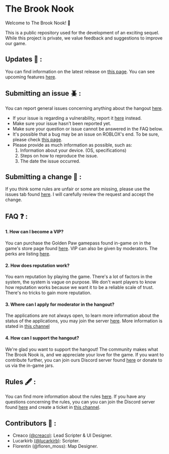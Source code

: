 # The Brook Nook

Welcome to The Brook Nook! 🌴

This is a public repository used for the development of an exciting sequel. While this project is private, we value feedback and suggestions to improve our game.

## Updates 🎲 :
You can find information on the latest release on [this page](https://github.com/CreacOwo/The-Brook-Nook/releases). You can see upcoming features [here](https://github.com/CreacOwo/The-Brook-Nook/wiki).

## Submitting an issue 🪲 :
You can report general issues concerning anything about the hangout [here](https://github.com/CreacOwo/The-Brook-Nook/issues).
- If your issue is regarding a vulnerability, report it [here](https://github.com/CreacOwo/The-Brook-Nook/security/advisories) instead.
- Make sure your issue hasn't been reported yet.
- Make sure your question or issue cannot be answered in the FAQ below.
- It's possible that a bug may be an issue on ROBLOX's end. To be sure, please check [this page](https://devforum.roblox.com/c/bug-reports/10).
- Please provide as much information as possible, such as:
  1. Information about your device. (OS, specifications)
  2. Steps on how to reproduce the issue.
  3. The date the issue occurred.
 
## Submitting a change 🍓 :
If you think some rules are unfair or some are missing, please use the issues tab found [here](https://github.com/CreacOwo/The-Brook-Nook/issues). I will carefully review the request and accept the change.

## FAQ ❓ :
#### 1. How can I become a VIP?
You can purchase the Golden Paw gamepass found in-game on in the game's store page found [here](https://www.roblox.com/game-pass/4707597/VIP). VIP can also be given by moderators. The perks are listing [here](https://github.com/CreacOwo/The-Brook-Nook/blob/main/VIP.md).

#### 2. How does reputation work?
You earn reputation by playing the game. There's a lot of factors in the system, the system is vague on purpose. We don't want players to know how reputation works because we want it to be a reliable scale of trust. There's no tricks to gain more reputation.

#### 3. Where can I apply for moderator in the hangout?
The applications are not always open, to learn more information about the status of the applications, you may join the server [here](https://discord.gg/furryfandom). More information is stated in [this channel](https://discord.com/channels/718167064883232779/802998375007780864)

#### 4. How can I support the hangout?
We're glad you want to support the hangout! The community makes what The Brook Nook is, and we appreciate your love for the game. If you want to contribute further, you can join ours Discord server found [here](https://discord.gg/furryfandom) or donate to us via the in-game jars.

## Rules 🖋️ :
You can find more information about the rules [here](https://github.com/CreacOwo/The-Brook-Nook/blob/main/RULES.md). If you have any questions concerning the rules, you can you can join the Discord server found [here](https://discord.gg/furryfandom) and create a ticket in [this channel](https://discord.com/channels/718167064883232779/802998375007780864). 

## Contributors 🔨 : 
- Creaco [(@creaco)](https://github.com/CreacOwo): Lead Scripter & UI Designer.
- Lucarkirb [(@lucarkirb)](https://github.com/Lucarkirb): Scripter.
- Florentin (@floren_moss): Map Designer.
